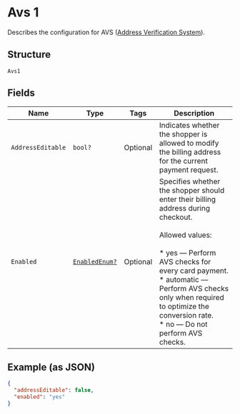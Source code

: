 
# Avs 1

Describes the configuration for AVS ([Address Verification System](https://en.wikipedia.org/wiki/Address_Verification_System)).

## Structure

`Avs1`

## Fields

| Name | Type | Tags | Description |
|  --- | --- | --- | --- |
| `AddressEditable` | `bool?` | Optional | Indicates whether the shopper is allowed to modify the billing address for the current payment request. |
| `Enabled` | [`EnabledEnum?`](../../doc/models/enabled-enum.md) | Optional | Specifies whether the shopper should enter their billing address during checkout.<br><br>Allowed values:<br><br>* yes — Perform AVS checks for every card payment.<br>* automatic — Perform AVS checks only when required to optimize the conversion rate.<br>* no — Do not perform AVS checks. |

## Example (as JSON)

```json
{
  "addressEditable": false,
  "enabled": "yes"
}
```

